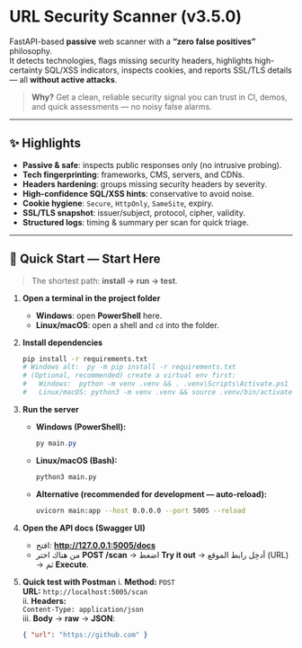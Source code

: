 # URL Security Scanner (v3.5.0)

FastAPI-based **passive** web scanner with a **“zero false positives”** philosophy.  
It detects technologies, flags missing security headers, highlights high-certainty SQL/XSS indicators, inspects cookies, and reports SSL/TLS details — all **without active attacks**.

> **Why?** Get a clean, reliable security signal you can trust in CI, demos, and quick assessments — no noisy false alarms.

---

## ✨ Highlights
- **Passive & safe**: inspects public responses only (no intrusive probing).
- **Tech fingerprinting**: frameworks, CMS, servers, and CDNs.
- **Headers hardening**: groups missing security headers by severity.
- **High-confidence SQL/XSS hints**: conservative to avoid noise.
- **Cookie hygiene**: `Secure`, `HttpOnly`, `SameSite`, expiry.
- **SSL/TLS snapshot**: issuer/subject, protocol, cipher, validity.
- **Structured logs**: timing & summary per scan for quick triage.

---

## 🚀 Quick Start — Start Here

> The shortest path: **install → run → test**.

1. **Open a terminal in the project folder**
   - **Windows**: open **PowerShell** here.
   - **Linux/macOS**: open a shell and `cd` into the folder.

2. **Install dependencies**
   ```bash
   pip install -r requirements.txt
   # Windows alt:  py -m pip install -r requirements.txt
   # (Optional, recommended) create a virtual env first:
   #   Windows:  python -m venv .venv && . .venv\Scripts\Activate.ps1
   #   Linux/macOS: python3 -m venv .venv && source .venv/bin/activate
   ```

3. **Run the server**
   - **Windows (PowerShell):**
     ```powershell
     py main.py
     ```
   - **Linux/macOS (Bash):**
     ```bash
     python3 main.py
     ```
   - **Alternative (recommended for development — auto-reload):**
     ```bash
     uvicorn main:app --host 0.0.0.0 --port 5005 --reload
     ```

4. **Open the API docs (Swagger UI)**
   - افتح: **http://127.0.0.1:5005/docs**
   - من هناك اختر **POST /scan** → اضغط **Try it out** → أدخِل رابط الموقع (URL) → ثم **Execute**.

5. **Quick test with Postman**
   i. **Method:** `POST`  
   **URL:** `http://localhost:5005/scan`  
   ii. **Headers:**  
   `Content-Type: application/json`  
   iii. **Body** → **raw** → **JSON**:
   ```json
   { "url": "https://github.com" }
